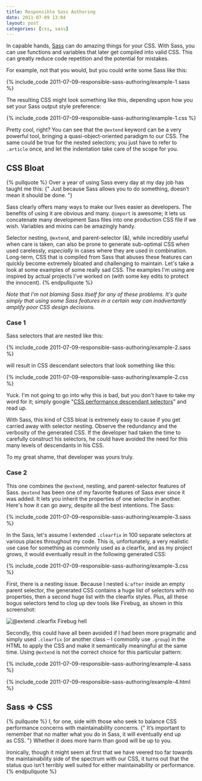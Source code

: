 ```yaml
---
title: Responsible Sass Authoring
date: 2011-07-09 13:04
layout: post
categories: [css, sass]
---
```


In capable hands, [Sass](//sass-lang.org) can do amazing things for your
CSS. With Sass, you can use functions and variables that later get
compiled into valid CSS. This can greatly reduce code repetition and
the potential for mistakes.

For example, not that you would, but you could write some Sass like this:

{% include_code 2011-07-09-responsible-sass-authoring/example-1.sass %}

The resulting CSS might look something like this, depending upon how you
set your Sass output style preference:

{% include_code 2011-07-09-responsible-sass-authoring/example-1.css %}

Pretty cool, right? You can see that the `@extend` keyword can be a very
powerful tool, bringing a quasi-object-oriented paradigm to our CSS. The
same could be true for the nested selectors; you just have to refer to
`.article` once, and let the indentation take care of the scope for
you.

## CSS Bloat

{% pullquote %}
Over a year of using Sass every day at my day job has
taught me this: {" Just because Sass allows you to do something, doesn&rsquo;t mean it should be&nbsp;done. "}

Sass clearly offers many ways to make our lives easier as developers.
The benefits of using it are obvious and many. `@import` is awesome; it
lets us concatenate many development Sass files into one production CSS
file if we wish. Variables and mixins can be amazingly handy.

Selector nesting, `@extend`, and parent-selector (&amp;), while
incredibly useful when care is taken, can also be prone to generate
sub-optimal CSS when used carelessly, *especially* in cases where they
are used in combination. Long-term, CSS that is compiled from Sass that
abuses these features can quickly become extremely bloated and
challenging to maintain.  Let's take a look at some examples of some
really sad CSS. The examples I'm using are inspired by actual projects
I've worked on (with some key edits to protect the innocent).
{% endpullquote %}

*Note that I'm not blaming Sass itself for any of these problems. It's
quite simply that using some Sass features in a certain way can
inadvertantly amplify poor CSS design decisions.*

### Case 1

Sass selectors that are nested like this:

{% include_code 2011-07-09-responsible-sass-authoring/example-2.sass %}

will result in CSS descendant selectors that look something like this:

{% include_code 2011-07-09-responsible-sass-authoring/example-2.css %}

Yuck. I'm not going to go into why this is bad, but you don't have to
take my word for it; simply google "[CSS performance descendant selectors](//www.google.com/search?q=css+performance+descendant+selectors)"
and read up.

With Sass, this kind of CSS bloat is extremely easy to cause if you get
carried away with selector nesting. Observe the redundancy and the
verbosity of the generated CSS. If the developer had taken the time to
carefully construct his selectors, he could have avoided the need for
this many levels of descendants in his CSS.

To my great shame, that developer was yours truly.

### Case 2

This one combines the `@extend`, nesting, and parent-selector features
of Sass. `@extend` has been one of my favorite features of Sass ever
since it was added. It lets you inherit the properties of one selector
in another.  Here's how it can go awry, despite all the best intentions.
The Sass:

{% include_code 2011-07-09-responsible-sass-authoring/example-3.sass %}

In the Sass, let's assume I extended `.clearfix` in 100 separate
selectors at various places throughout my code. This is, unfortunately,
a very realistic use case for something as commonly used as a clearfix,
and as my project grows, it would eventually result in the following
generated CSS:

{% include_code 2011-07-09-responsible-sass-authoring/example-3.css %}

First, there is a nesting issue. Because I nested `&:after` inside an
empty parent selector, the generated CSS contains a huge list of
selectors with no properties, then a second huge list with the clearfix
styles. Plus, all these bogus selectors tend to clog up dev tools like
Firebug, as shown in this screenshot:

![@extend .clearfix Firebug hell](/images/2011-07-09-responsible-sass-authoring/extend-clearfix-firebug-hell.png)

Secondly, this could have all been avoided if I had been more pragmatic
and simply used `.clearfix` (or another class &ndash; I commonly use
`.group`) in the HTML to apply the CSS and make it semantically
meaningful at the same time. Using `@extend` is not the correct choice
for this particular pattern:

{% include_code 2011-07-09-responsible-sass-authoring/example-4.sass %}

{% include_code 2011-07-09-responsible-sass-authoring/example-4.html %}

## Sass =&gt; CSS

{% pullquote %}
I, for one, side with those who seek to balance CSS performance concerns
with maintainability concerns.
{" It&rsquo;s important to remember that no matter what you do in Sass, it will eventually end up as&nbsp;CSS. "}
Whether it does more harm than good will be up to you.

Ironically, though it might seem at first that we have veered too far
towards the maintainability side of the spectrum with our CSS, it turns
out that the status quo isn't terribly well suited for either
maintainability or performance.
{% endpullquote %}
